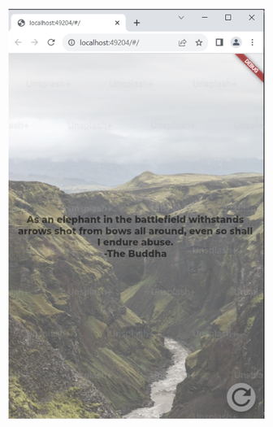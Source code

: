 ![screenshot](https://github.com/LogainHamdan/develop_simple_quotes_app_01/blob/1a5a7716310596a3055171144c7fd0d2506f95f1/Screenshot_3.png)
